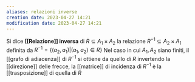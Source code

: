 ```yaml
---
aliases: relazioni inverse
creation date: 2023-04-27 14:21
modification date: 2023-04-27 14:21
---
```


Si dice **[[Relazione]] inversa** di $R \subseteq A_{1} \times A_{2}$ la relazione $R^{-1} \subseteq A_{2} \times A_{1}$ definita da $R^{-1} = \{ (a_{2},a_{1}) | (a_{1},a_{2}) \in R \}$
Nel caso in cui $A_{1},A_{2}$ siano finiti, il [[grafo di adiacenza]] di $R^{-1}$ si ottiene da quello di $R$ invertendo la [[direzione]] delle frecce, la [[matrice]] di incidenza di $R^{-1}$ è la [[trasposizione]] di quella di $R$




